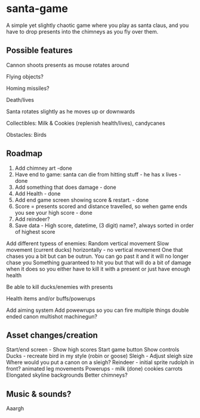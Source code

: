 # santa-game

A simple yet slightly chaotic game where you play as santa claus, and you have to drop presents into the chimneys as you fly over them.

## Possible features

Cannon shoots presents as mouse rotates around

Flying objects?

Homing missiles?

Death/lives

Santa rotates slightly as he moves up or downwards

Collectibles: Milk & Cookies (replenish health/lives), candycanes

Obstacles: Birds


## Roadmap

1. Add chimney art -done
2. Have end to game: santa can die from hitting stuff - he has x lives - done
3. Add something that does damage - done
4. Add Health - done
5. Add end game screen showing score & restart. - done
6. Score = presents scored and distance travelled, so wehen game ends you see your high score - done
7. Add reindeer?
8. Save data - High score, datetime, (3 digit) name?, always sorted in order of highest score 

Add different typess of enemies:
    Random vertical movement
    Slow movement (current ducks) horizontally - no vertical movement
    One that chases you a bit but can be outrun. You can go past it and it will no longer chase you
    Something guaranteed to hit you but that will do a bit of damage when it does so you either have to kill it with a present or just have enough health
    
Be able to kill ducks/enemies with presents

Health items and/or buffs/powerups

Add aiming system
    Add powewrups so you can fire multiple things
        double ended canon
        multishot
        machinegun?

## Asset changes/creation

Start/end screen - 
    Show high scores
    Start game button
    Show controls
Ducks - recreate bird in my style (robin or goose)
Sleigh -    Adjust sleigh size
            Where would you put a canon on a sleigh?
Reindeer -  initial sprite
            rudolph in front?
            animated leg movements
Powerups -  milk (done)
            cookies
            carrots
Elongated skyline backgrounds
Better chimneys?

## Music & sounds?

Aaargh
